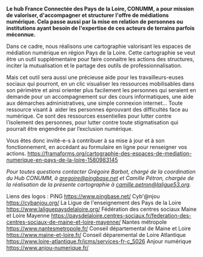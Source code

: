 <b>Le hub France Connectée des Pays de la Loire, CONUMM, a pour mission de valoriser, d'accompagner et structurer l'offre de médiations numérique. Cela passe aussi par la mise en relation de personnes ou institutions ayant besoin de l'expertise de ces acteurs de terrains parfois méconnue.</b>

Dans ce cadre, nous réalisons une cartographie valorisant les espaces de médiation numérique en région Pays de la Loire. Cette cartographie se veut être un outil supplémentaire pour faire connaitre les actions des structures, inciter la mutualisation et le partage des outils de professionnalisation.

Mais cet outil sera aussi une précieuse aide pour les travailleurs-euses sociaux qui pourront, en un clic visualiser les ressources mobilisables dans son périmètre et ainsi orienter plus facilement les personnes qui seraient en demande pour un accompagnement sur des cours informatiques, une aide aux démarches administratives, une simple connexion internet… Toute ressource visant à  aider les personnes éprouvant des difficultés face au numérique. Ce sont des ressources essentielles pour lutter contre l’isolement des personnes, pour lutter contre toute stigmatisation qui pourrait être engendrée par l’exclusion numérique. 

Vous êtes donc invité-e-s à contribuer à sa mise à jour et à son fonctionnement, en accédant au formulaire en ligne pour renseigner vos actions. https://framaforms.org/cartographie-des-espaces-de-mediation-numerique-en-pays-de-la-loire-1580983145

<i>Pour toutes questions contacter Grégoire Barbot, chargé de la coordination du Hub CONUMM, à gregoire@pingbase.net et Camille Pétron, chargée de la réalisation de la présente cartographie à camille.petron@laligue53.org. </i>



Liens des logos :
PiNG https://www.pingbase.net/
Cyb'@njou https://cybanjou.org/
La Ligue de l'enseignement des Pays de la Loire https://www.laliguepaysdelaloire.org/
Fédération des centres sociaux Maine et Loire Mayenne https://paysdelaloire.centres-sociaux.fr/federation-des-centres-sociaux-de-maine-et-loire-mayenne/
Nantes métropole https://www.nantesmetropole.fr/
Conseil départemental de Maine et Loire https://www.maine-et-loire.fr/
Conseil déparemental de Loire Atlantique https://www.loire-atlantique.fr/jcms/services-fr-c_5026
Anjour numérique https://www.anjou-numerique.fr/
